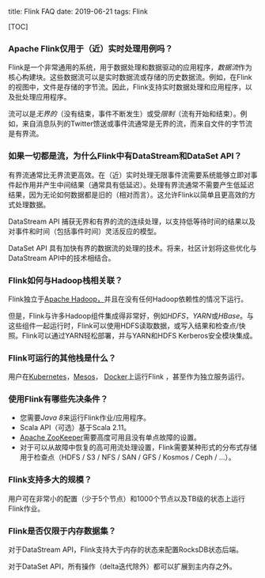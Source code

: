 title: Flink FAQ
date: 2019-06-21
tags: Flink

[TOC]

### Apache Flink仅用于（近）实时处理用例吗？

Flink是一个非常通用的系统，用于数据处理和数据驱动的应用程序，*数据流*作为核心构建块。这些数据流可以是实时数据流或存储的历史数据流。例如，在Flink的视图中，文件是存储的字节流。因此，Flink支持实时数据处理和应用程序，以及批处理应用程序。

流可以是*无界的*（没有结束，事件不断发生）或受*限制*（流有开始和结束）。例如，来自消息队列的Twitter馈送或事件流通常是无界的流，而来自文件的字节流是有界流。

### 如果一切都是流，为什么Flink中有DataStream和DataSet API？

有界流通常比无界流更高效。在（近）实时处理无限事件流需要系统能够立即对事件起作用并产生中间结果（通常具有低延迟）。处理有界流通常不需要产生低延迟结果，因为无论如何数据都是旧的（相对而言）。这允许Flink以简单且更高效的方式处理数据。

DataStream API 捕获无界和有界的流的连续处理，以支持低等待时间的结果以及对事件和时间（包括事件时间）灵活反应的模型。

DataSet API 具有加快有界的数据流的处理的技术。将来，社区计划将这些优化与DataStream API中的技术相结合。

### Flink如何与Hadoop栈相关联？

Flink独立于[Apache Hadoop，](https://hadoop.apache.org/)并且在没有任何Hadoop依赖性的情况下运行。

但是，Flink与许多Hadoop组件集成得非常好，例如*HDFS*，*YARN*或*HBase*。与这些组件一起运行时，Flink可以使用HDFS读取数据，或写入结果和检查点/快照。Flink可以通过YARN轻松部署，并与YARN和HDFS Kerberos安全模块集成。

### Flink可运行的其他栈是什么？

用户在[Kubernetes](https://kubernetes.io/)，[Mesos](https://mesos.apache.org/)， [Docker](https://www.docker.com/)上运行Flink ，甚至作为独立服务运行。

### 使用Flink有哪些先决条件？

- 您需要*Java 8*来运行Flink作业/应用程序。
- Scala API（可选）基于Scala 2.11。
- [Apache ZooKeeper](https://zookeeper.apache.org/)需要高度可用且没有单点故障的设置。
- 对于可以从故障中恢复的高可用流处理设置，Flink需要某种形式的分布式存储用于检查点（HDFS / S3 / NFS / SAN / GFS / Kosmos / Ceph / ...）。

### Flink支持多大的规模？

用户可在非常小的配置（少于5个节点）和1000个节点以及TB级的状态上运行Flink作业。

### Flink是否仅限于内存数据集？

对于DataStream API，Flink支持大于内存的状态来配置RocksDB状态后端。

对于DataSet API，所有操作（delta迭代除外）都可以扩展到主内存之外。